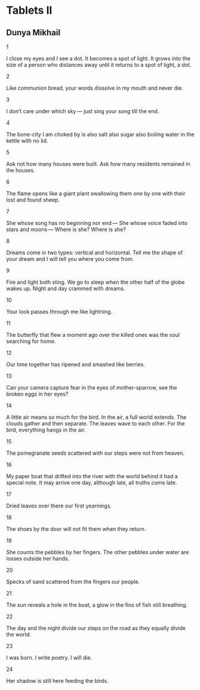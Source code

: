 # Tablets II
## Dunya Mikhail
1

I close my eyes and I see a dot.
It becomes a spot of light.
It grows into the size of a person
who distances away
until it returns to a spot of light,
a dot.


2

Like communion bread,
your words dissolve in my mouth
and never die.


3

I don’t care under which sky —
just sing your song till the end.


4

The bone-city I am choked by
is also salt
also sugar
also boiling water
in the kettle with no lid.


5

Ask not how many houses were built.
Ask how many residents remained in the houses.


6

The flame opens like a giant plant
swallowing them one by one
with their lost and found sheep.


7

She whose song
has no beginning
nor end —
She whose voice faded
into stars and moons —
Where is she?
Where is she?


8

Dreams come in two types:
vertical and horizontal.
Tell me the shape of your dream
and I will tell you where you come from.


9

Fire and light
both sting.
We go to sleep when the other half
of the globe wakes up.
Night and day
crammed with dreams.


10

Your look
passes through me
like lightning.


11

The butterfly that flew a moment ago
over the killed ones
was the soul
searching for home.


12

Our time together
has ripened
and smashed like berries.


13

Can your camera capture
fear in the eyes
of mother-sparrow, see
the broken eggs in her eyes?


14

A little air means so much for the bird.
In the air, a full world extends.
The clouds gather and then separate.
The leaves wave to each other.
For the bird, everything hangs in the air.


15

The pomegranate seeds
scattered with our steps
were not from heaven.


16

My paper boat that drifted into the river
with the world behind it
had a special note.
It may arrive one day,
although late,
all truths come late.


17

Dried leaves
over there
our first yearnings.


18

The shoes by the door
will not fit them when they return.


19

She counts the pebbles by her fingers.
The other pebbles under water
are losses outside her hands.


20

Specks of sand
scattered
from the fingers
our people.


21

The sun reveals
a hole in the boat,
a glow in the fins
of fish still breathing.


22

The day and the night
divide our steps on the road
as they equally
divide the world.


23

I was born.
I write poetry.
I will die.


24

Her shadow
is still here
feeding the birds.